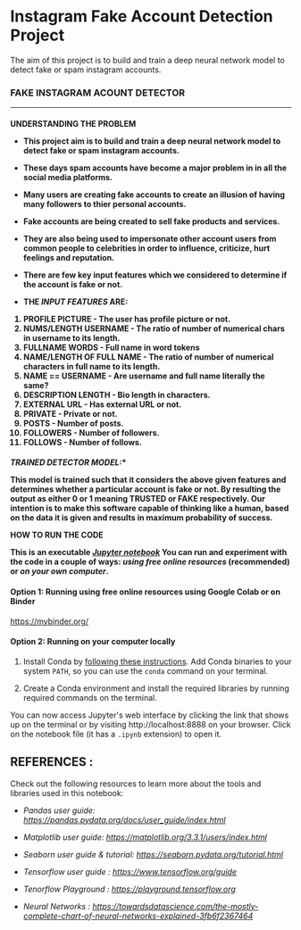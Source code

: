 # Instagram Fake Account Detection Project
The aim of this project is to build and train a deep neural network model to detect fake or spam instagram accounts.

**<H3 align:right>FAKE INSTAGRAM ACOUNT DETECTOR</H3>** 

---
**<h4>UNDERSTANDING THE PROBLEM**



* This project aim is to build and train a deep neural network model to detect fake or spam instagram accounts.
*  These days spam accounts have become a major problem in in all the social media platforms.
* Many users are creating fake accounts to create an illusion of having many followers to thier personal accounts.
*  Fake accounts are being created to sell fake products and services. 
*  They are also being used to impersonate other account users from common people to celebrities in order to influence, criticize, hurt feelings and reputation.


*  There are few key input features which we considered to determine if the account is fake or not.

*   THE *INPUT FEATURES* ARE:

1.   **PROFILE PICTURE** - The user has profile picture or not.
2.   **NUMS/LENGTH USERNAM**E - The ratio of number of numerical chars in username to its length.
3.  **FULLNAME WORDS** - Full name in word tokens
4.   **NAME/LENGTH OF FULL NAME** - The ratio of number of numerical characters in full name to its length.
5.   **NAME == USERNAME** - Are username and full name literally the same?
6.   **DESCRIPTION LENGTH** - Bio length in characters.
7.   **EXTERNAL URL** - Has external URL or not.
8.   **PRIVATE** - Private or not.
9.   **POSTS** - Number of posts.
10.  **FOLLOWERS** - Number of followers.
11.  **FOLLOWS** - Number of follows.

  
  *<h4> TRAINED DETECTOR MODEL:**

This model is trained such that it considers the above given features and determines whether a particular account is fake or not. By resulting the output as either 0 or 1 meaning TRUSTED or FAKE respectively. Our intention is to make this software capable of thinking like a human, based on the data it is given and results in maximum probability of success.
  
**HOW TO RUN THE CODE**

This is an executable [*Jupyter notebook*](https://jupyter.org) You can run and experiment with the code in a couple of ways: *using free online resources* (recommended) or *on your own computer*.

#### Option 1: Running using free online resources using Google Colab or on Binder
  https://mybinder.org/

#### Option 2: Running on your computer locally

1. Install Conda by [following these instructions](https://conda.io/projects/conda/en/latest/user-guide/install/index.html). Add Conda binaries to your system `PATH`, so you can use the `conda` command on your terminal.

2. Create a Conda environment and install the required libraries by running required commands on the terminal.

You can now access Jupyter's web interface by clicking the link that shows up on the terminal or by visiting http://localhost:8888 on your browser. Click on the notebook file (it has a `.ipynb` extension) to open it.

  
  **<h2> REFERENCES : </h2>**
Check out the following resources to learn more about the tools and libraries used in this notebook:

<i>


* Pandas user guide: https://pandas.pydata.org/docs/user_guide/index.html

* Matplotlib user guide: https://matplotlib.org/3.3.1/users/index.html

* Seaborn user guide & tutorial: https://seaborn.pydata.org/tutorial.html

* Tensorflow user guide : https://www.tensorflow.org/guide

* Tenorflow Playground : https://playground.tensorflow.org

* Neural Networks : https://towardsdatascience.com/the-mostly-complete-chart-of-neural-networks-explained-3fb6f2367464





